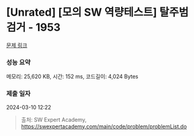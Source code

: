 # [Unrated] [모의 SW 역량테스트] 탈주범 검거 - 1953 

[문제 링크](https://swexpertacademy.com/main/code/problem/problemDetail.do?contestProbId=AV5PpLlKAQ4DFAUq) 

### 성능 요약

메모리: 25,620 KB, 시간: 152 ms, 코드길이: 4,024 Bytes

### 제출 일자

2024-03-10 12:22



> 출처: SW Expert Academy, https://swexpertacademy.com/main/code/problem/problemList.do
